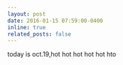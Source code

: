 ```yaml
---
layout: post
date: 2016-01-15 07:59:00-0400
inline: true
related_posts: false
---
```


today is oct.19,hot hot hot hot hot hto
